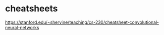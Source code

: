 # cheatsheets
https://stanford.edu/~shervine/teaching/cs-230/cheatsheet-convolutional-neural-networks
